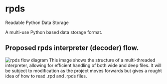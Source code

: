 # rpds
Readable Python Data Storage

A multi-use Python based data storage format.


## Proposed rpds interpreter (decoder) flow.
![rpds flow diagram](https://10.lithi.io/4GMGF9.png)
This image shows the structure of a multi-threaded interpreter, allowing for efficient handling of both wide and deep files. It will be subject to modification as the project moves forwards but gives a rought idea of how to read .rpd and .rpds files.
